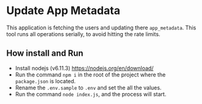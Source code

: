 # Update App Metadata

This application is fetching the users and updating there `app_metadata`. This tool runs all operations serially, to avoid hitting the rate limits.

## How install and Run

- Install nodejs (v6.11.3) https://nodejs.org/en/download/
- Run the command `npm i` in the root of the project where the `package.json` is located.
- Rename the `.env.sample` to `.env` and set the all the values.
- Run the command `node index.js`, and the process will start.